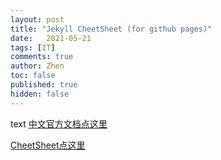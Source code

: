 ```yaml
---
layout: post
title: "Jekyll CheetSheet (for github pages)"
date:   2021-05-21
tags: [IT]
comments: true
author: Zhen
toc: false
published: true
hidden: false
---
```

text
[中文官方文档点这里](http://jekyllcn.com/docs/templates/)

[CheetSheet点这里](https://gist.github.com/JJediny/a466eed62cee30ad45e2)

<!--stackedit_data:
eyJoaXN0b3J5IjpbLTExNzYyMzY1OTYsLTIxMzE5ODAwMTksLT
IxMTI4NTc1NjIsMzIyODk1OTY5LC03MjA4NjM0NDUsLTk4Mjk2
OTcxNywxMTQwMTkwMzk4LC03MjkzMjgzMTNdfQ==
-->